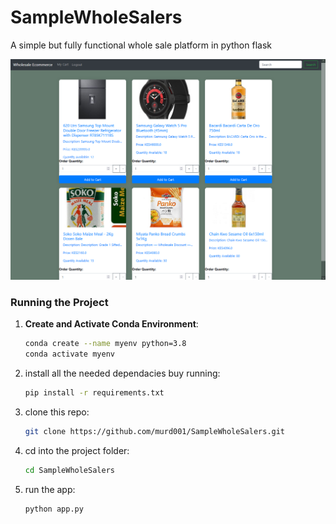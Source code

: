 # SampleWholeSalers
A simple but fully functional whole sale platform in python flask


![Home Page](https://github.com/murd001/SampleWholeSalers/blob/main/project%20screenshots/homepageloggedin.png?raw=true)


### Running the Project

1. **Create and Activate Conda Environment**:
   ```bash
   conda create --name myenv python=3.8
   conda activate myenv
2. install all the needed dependacies buy running:
   ```bash
   pip install -r requirements.txt
4. clone this repo:
   ```bash
   git clone https://github.com/murd001/SampleWholeSalers.git
6. cd into the project folder:
   ```bash
   cd SampleWholeSalers
8. run the app:
   ```bash
   python app.py

